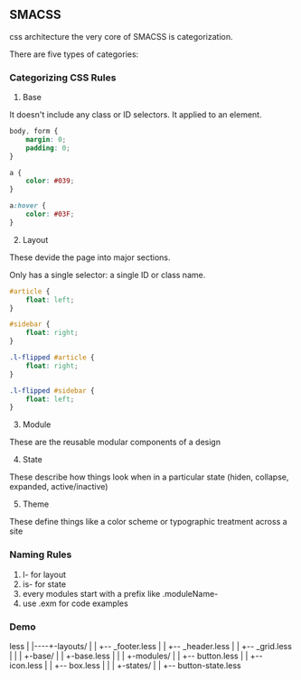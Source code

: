 ## SMACSS
css architecture
the very core of SMACSS is categorization.

There are five types of categories:

### Categorizing CSS Rules

1. Base

It doesn't include any class or ID selectors.
It applied to an element.

```css
body, form {
    margin: 0;
    padding: 0;
}

a {
    color: #039;
}

a:hover {
    color: #03F;
}
```

2. Layout

These devide the page into major sections.

Only has a single selector: a single ID or class name.

```css
#article {
    float: left;
}

#sidebar {
    float: right;
}

.l-flipped #article {
    float: right;
}

.l-flipped #sidebar {
    float: left;
}
```

3. Module

These are the reusable modular components of a design

4. State

These describe how things look when in a particular state (hiden, collapse, expanded, active/inactive)

5. Theme

These define things like a color scheme or typographic treatment across a site

### Naming Rules

1. l- for layout
2. is- for state
3. every modules start with a prefix like .moduleName-
4. use .exm for code examples

### Demo

less
  |
  |----+-layouts/
  |    | +-- _footer.less
  |    | +-- _header.less
  |    | +-- _grid.less
  |    |
  |    +-base/
  |    | +-base.less
  |    |
  |    +-modules/
  |    | +-- button.less
  |    | +-- icon.less
  |    | +-- box.less
  |    |
  |    +-states/
  |    | +-- button-state.less  
